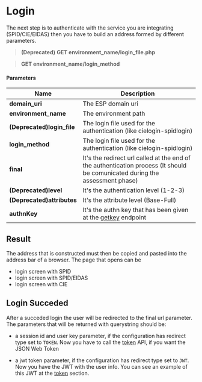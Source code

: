# Login

The next step is to authenticate with the service you are integrating (SPID/CIE/EIDAS) then you have to build an address formed by different parameters.

> **(Deprecated)**
> **GET environment_name/login_file.php**

> **GET environment_name/login_method**

#### Parameters

Name | Description
------------- | -------------
 **domain_uri** | The ESP domain uri
 **environment_name** | The environment path
 **(Deprecated)login_file** | The login file used for the authentication (like cielogin-spidlogin)
 **login_method** | The login file used for the authentication (like cielogin-spidlogin)
 **final** | It's the redirect url called at the end of the authentication process (It should be comunicated during the assessment phase)
 **(Deprecated)level** | It's the authentication level (1-2-3)
 **(Deprecated)attributes** | It's the attribute level (Base-Full)
 **authnKey** | It's the authn key that has been given at the [getkey](./getkey.md) endpoint


## Result

The address that is constructed must then be copied and pasted into the address bar of a browser. The page that opens can be
- login screen with SPID
- login screen with SPID/EIDAS
- login screen with CIE

## Login Succeded

After a succeded login the user will be redirected to the final url parameter. 
The parameters that will be returned with querystring should be:

- a session id and user key parameter, if the configuration has redirect type set to `TOKEN`. Now you have to call the [token](./token.md) API, if you want the JSON Web Token

- a jwt token parameter, if the configuration has redirect type set to `JWT`. Now you have the JWT with the user info. You can see an example of this JWT at the [token](./token.md) section.
